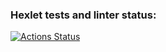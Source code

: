 ### Hexlet tests and linter status:
[![Actions Status](https://github.com/FarukhAvamov/js-algorithms-project-lvl1/workflows/hexlet-check/badge.svg)](https://github.com/FarukhAvamov/js-algorithms-project-lvl1/actions)
